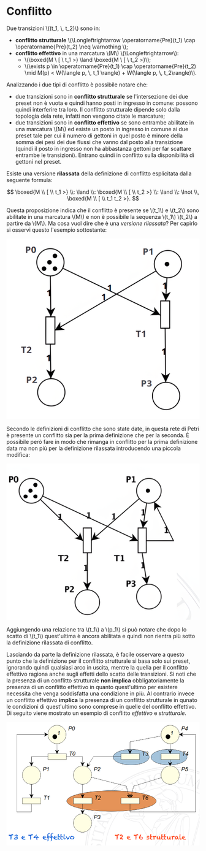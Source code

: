 # Conflitto

Due transizioni \\((t_1, \\, t_2)\\) sono in:
- __conflitto strutturale__ \\(\Longleftrightarrow \operatorname{Pre}(t_1) \cap \operatorname{Pre}(t_2) \neq \varnothing \\);
- __conflitto effettivo__ in una marcatura \\(M\\) \\(\Longleftrightarrow\\):
    - \\(\boxed{M \\ [ \\ t_1 >} \land \boxed{M \\ [ \\ t_2 >}\\);
    - \\(\exists p \in \operatorname{Pre}(t_1) \cap \operatorname{Pre}(t_2) \mid M(p) < W(\langle p, \\, t_1 \rangle) + W(\langle  p, \\, t_2\rangle)\\).

Analizzando i due tipi di conflitto è possibile notare che:
- due transizioni sono in __conflitto strutturale__ se l'intersezione dei due preset non è vuota e quindi hanno posti in ingresso in comune: possono quindi interferire tra loro.
Il conflitto strutturale dipende solo dalla topologia dela rete, infatti non vengono citate le marcature;
- due transizioni sono in __conflitto effettivo__ se sono entrambe abilitate in una marcatura \\(M\\) ed esiste un posto in ingresso in comune ai due preset tale per cui il numero di gettoni in quel posto è minore della somma dei pesi dei due flussi che vanno dal posto alla transizione (quindi il posto in ingresso non ha abbastanza gettoni per far scattare entrambe le transizioni).
Entrano quindi in conflitto sulla disponibilità di gettoni nel preset.

Esiste una versione __rilassata__ della definizione di conflitto esplicitata dalla seguente formula:

$$
\boxed{M \\ [ \\ t_1 >} \\: \land \\: \boxed{M \\ [ \\ t_2 >} \\: \land \\: \lnot \\, \boxed{M \\ [ \\ t_1 t_2 >}.
$$

Questa proposizione indica che il conflitto è presente se \\(t_1\\) e \\(t_2\\) sono abilitate in una marcatura \\(M\\) e non è possibile la sequenza \\(t_1\\) \\(t_2\\) a partire da \\(M\\).
Ma cosa vuol dire che è una _versione rilassata_? 
Per capirlo si osservi questo l'esempio sottostante:

![Esempio conflitto](/assets/14_esempio-conflitto1.png)

Secondo le definizioni di conflitto che sono state date, in questa rete di Petri è presente un conflitto sia per la prima definizione che per la seconda.
È possibile però fare in modo che rimanga in conflitto per la prima definizione data ma non più per la definizione rilassata introducendo una piccola modifica:

![Esempio conflitto differenza](/assets/14_esempio-conflitto1-differenza.png)

Aggiungendo una relazione tra \\(t_1\\) a \\(p_1\\) si può notare che dopo lo scatto di \\(t_1\\) quest'ultima è ancora abilitata e quindi non rientra più sotto la definizione rilassata di conflitto.

Lasciando da parte la definizione rilassata, è facile osservare a questo punto che la definizione per il conflitto strutturale si basa solo sui preset, ignorando quindi qualsiasi arco in uscita, mentre la quella per il conflitto effettivo ragiona anche sugli effetti dello scatto delle transizioni. Si noti che la presenza di un conflitto strutturale __non implica__ obbligatoriamente la presenza di un conflitto effettivo in quanto quest'ultimo per esistere necessita che venga soddisfatta una condizione in più.
Al contrario invece un conflitto effettivo __implica__ la presenza di un conflitto strutturale in qunato le condizioni di quest'ultimo sono comprese in quelle del conflitto effettivo. \
Di seguito viene mostrato un esempio di conflitto _effettivo_ e _strutturale_.

![Esempio conflitto effettivo e strutturale](/assets/14_conflitto-effettivo-e-strutturale.png)
